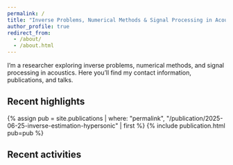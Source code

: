 ```yaml
---
permalink: /
title: "Inverse Problems, Numerical Methods & Signal Processing in Acoustics"
author_profile: true
redirect_from:
  - /about/
  - /about.html
---
```


I’m a researcher exploring inverse problems, numerical methods, and signal processing in acoustics. Here you’ll find my contact information, publications, and talks.

<h2>Recent highlights</h2>

{% assign pub = site.publications | where: "permalink", "/publication/2025-06-25-inverse-estimation-hypersonic" | first %}
{% include publication.html pub=pub %}

<h2>Recent activities</h2>
<div id="talks-map" style="height:360px;margin:1.25rem 0;"></div>

<link rel="stylesheet" href="https://unpkg.com/leaflet/dist/leaflet.css">
<script src="https://unpkg.com/leaflet/dist/leaflet.js"></script>

<script>
document.addEventListener('DOMContentLoaded', function () {
  const map = L.map('talks-map').setView([40, -30], 2);

  {% raw %}
  L.tileLayer('https://{s}.tile.openstreetmap.org/{z}/{x}/{y}.png', {
    maxZoom: 18,
    attribution: '&copy; OpenStreetMap contributors'
  }).addTo(map);
  {% endraw %}

  const talksUrl = '{{ "/talks.json" | relative_url }}';

  fetch(talksUrl)
    .then(r => {
      if (!r.ok) throw new Error(`HTTP ${r.status}`);
      return r.json();
    })
    .then(data => {
      data.forEach(t => {
        L.marker([t.lat, t.lng])
          .addTo(map)
          .bindPopup(
            `<strong>${t.title}</strong>` +
            (t.venue ? `<br>${t.venue}` : '') +
            (t.where ? `<br>${t.where}` : '') +
            (t.date ? `<br>${t.date}` : '') +
            (t.url ? `<br><a href="${t.url}">Details</a>` : '')
          );
      });
    })
    .catch(err => {
      console.error('Failed to load talks.json:', err);
    });
});
</script>
